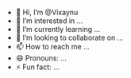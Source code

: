 - 👋 Hi, I’m @Vixaynu
- 👀 I’m interested in ...
- 🌱 I’m currently learning ...
- 💞️ I’m looking to collaborate on ...
- 📫 How to reach me ...
- 😄 Pronouns: ...
- ⚡ Fun fact: ...

<!---
Vixaynu/Vixaynu is a ✨ special ✨ repository because its `README.md` (this file) appears on your GitHub profile.
You can click the Preview link to take a look at your changes.
--->
